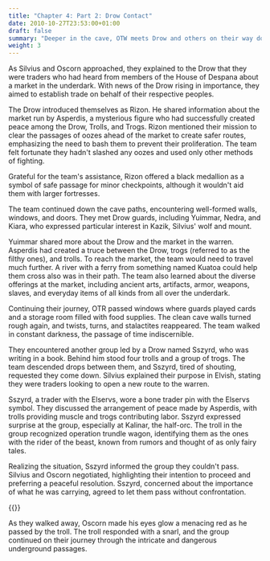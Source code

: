 ```yaml
---
title: "Chapter 4: Part 2: Drow Contact"
date: 2010-10-27T23:53:00+01:00
draft: false
summary: "Deeper in the cave, OTW meets Drow and others on their way down"
weight: 3
---
```


As Silvius and Oscorn approached, they explained to the Drow that they were traders who had heard from members of the House of Despana about a market in the underdark. With news of the Drow rising in importance, they aimed to establish trade on behalf of their respective peoples.

The Drow introduced themselves as Rizon. He shared information about the market run by Asperdis, a mysterious figure who had successfully created peace among the Drow, Trolls, and Trogs. Rizon mentioned their mission to clear the passages of oozes ahead of the market to create safer routes, emphasizing the need to bash them to prevent their proliferation. The team felt fortunate they hadn't slashed any oozes and used only other methods of fighting.

Grateful for the team's assistance, Rizon offered a black medallion as a symbol of safe passage for minor checkpoints, although it wouldn't aid them with larger fortresses. 

The team continued down the cave paths, encountering well-formed walls, windows, and doors. They met Drow guards, including Yuimmar, Nedra, and Kiara, who expressed particular interest in Kazik, Silvius' wolf and mount.

Yuimmar shared more about the Drow and the market in the warren. Asperdis had created a truce between the Drow, trogs (referred to as the filthy ones), and trolls. To reach the market, the team would need to travel much further. A river with a ferry from something named Kuatoa could help them cross also was in their path. The team also learned about the diverse offerings at the market, including ancient arts, artifacts, armor, weapons, slaves, and everyday items of all kinds from all over the underdark.

Continuing their journey, OTR passed windows where guards played cards and a storage room filled with food supplies. The clean cave walls turned rough again, and twists, turns, and stalactites reappeared. The team walked in constant darkness, the passage of time indiscernible.

They encountered another group led by a Drow named Sszyrd, who was writing in a book. Behind him stood four trolls and a group of trogs. The team descended drops between them, and Sszyrd, tired of shouting, requested they come down. Silvius explained their purpose in Elvish, stating they were traders looking to open a new route to the warren.

Sszyrd, a trader with the Elservs, wore a bone trader pin with the Elservs symbol. They discussed the arrangement of peace made by Asperdis, with trolls providing muscle and trogs contributing labor. Sszyrd expressed surprise at the group, especially at Kalinar, the half-orc. The troll in the group recognized operation trundle wagon, identifying them as the ones with the rider of the beast, known from rumors and thought of as only fairy tales.

Realizing the situation, Sszyrd informed the group they couldn't pass. Silvius and Oscorn negotiated, highlighting their intention to proceed and preferring a peaceful resolution. Sszyrd, concerned about the importance of what he was carrying, agreed to let them pass without confrontation.


{{<imageToClickGlobal imgPosition = "left" imagePath = "/img/C4 P2 1 Red Eyes.webp" Capition = "Undeterred, they pressed forward, deeper into the cave"  width = "60%" >}}

As they walked away, Oscorn made his eyes glow a menacing red as he passed by the troll. The troll responded with a snarl, and the group continued on their journey through the intricate and dangerous underground passages.
